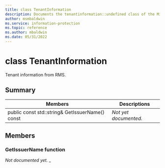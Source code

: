 ```yaml
---
title: class TenantInformation 
description: Documents the tenantinformation::undefined class of the Microsoft Information Protection (MIP) SDK.
author: msmbaldwin
ms.service: information-protection
ms.topic: reference
ms.author: mbaldwin
ms.date: 05/31/2022
---
```


# class TenantInformation 
Tenant information from RMS.
  
## Summary
 Members                        | Descriptions                                
--------------------------------|---------------------------------------------
public const std::string& GetIssuerName() const  | _Not yet documented._
  
## Members
  
### GetIssuerName function
_Not documented yet._
_
